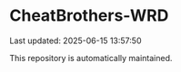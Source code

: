 # CheatBrothers-WRD

Last updated: 2025-06-15 13:57:50

This repository is automatically maintained.
